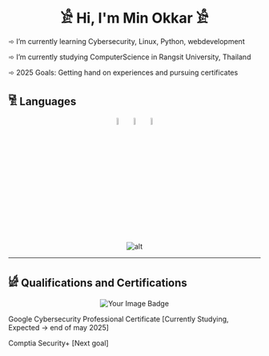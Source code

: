 <h1 align="center">𓀀 Hi, I'm Min Okkar 𓀀</h1>
 <p>➾ I’m currently learning Cybersecurity, Linux, Python, webdevelopment</p>
 <p>➾ I’m currently studying ComputerScience in Rangsit University, Thailand</p>
  <p>➾ 2025 Goals: Getting hand on experiences and pursuing certificates </p>

 <h2>𓀅 Languages</h2>
 <p align="center">
   <img  width="6%" src="https://cdn.jsdelivr.net/gh/devicons/devicon@latest/icons/python/python-original.svg" />
   <img  width="6%" src="https://cdn.jsdelivr.net/gh/devicons/devicon@latest/icons/javascript/javascript-plain.svg" />
   <img  width="6%" src="https://cdn.jsdelivr.net/gh/devicons/devicon@latest/icons/bash/bash-original.svg" />
 </p>
<p align="center">
   <i class="devicon-python-plain"></i>
    <img src="https://github-readme-stats.vercel.app/api/top-langs/?username=MinOkkar&theme=dark&hide_langs_below=1" alt="alt">
</p>
<hr>
<h2>𓀎 Qualifications and Certifications </h2>
<p align="center">
    <img src="https://tryhackme-badges.s3.amazonaws.com/Okami101.png" alt="Your Image Badge" />
    <p color="green" ><span color="green">Google Cybersecurity Professional Certificate</span> [Currently Studying, Expected -> end of may 2025]</p>
    <p>Comptia Security+ [Next goal]</p>
</p>


